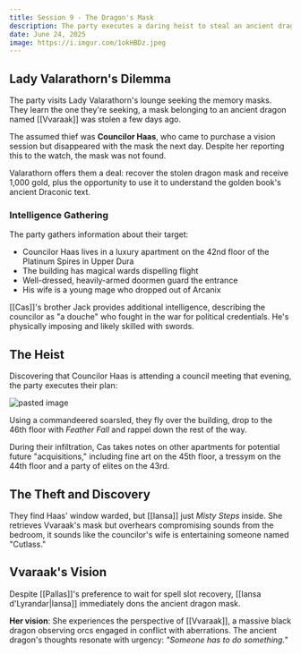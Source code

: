```yaml
---
title: Session 9 - The Dragon's Mask
description: The party executes a daring heist to steal an ancient dragon mask from Councilor Haas's apartment.
date: June 24, 2025
image: https://i.imgur.com/1okHBDz.jpeg
---
```

## Lady Valarathorn's Dilemma

The party visits Lady Valarathorn's lounge seeking the memory masks. They learn the one they're seeking, a mask belonging to an ancient dragon named [[Vvaraak]] was stolen a few days ago.

The assumed thief was **Councilor Haas**, who came to purchase a vision session but disappeared with the mask the next day. Despite her reporting this to the watch, the mask was not found.

Valarathorn offers them a deal: recover the stolen dragon mask and receive 1,000 gold, plus the opportunity to use it to understand the golden book's ancient Draconic text.

### Intelligence Gathering

The party gathers information about their target:

- Councilor Haas lives in a luxury apartment on the 42nd floor of the Platinum Spires in Upper Dura
- The building has magical wards dispelling flight
- Well-dressed, heavily-armed doormen guard the entrance
- His wife is a young mage who dropped out of Arcanix

[[Cas]]'s brother Jack provides additional intelligence, describing the councilor as "a douche" who fought in the war for political credentials. He's physically imposing and likely skilled with swords.
## The Heist

Discovering that Councilor Haas is attending a council meeting that evening, the party executes their plan:

![pasted image](https://i.imgur.com/iPO7UIl.png)

Using a commandeered soarsled, they fly over the building, drop to the 46th floor with *Feather Fall* and rappel down the rest of the way. 

During their infiltration, Cas takes notes on other apartments for potential future "acquisitions," including fine art on the 45th floor, a tressym on the 44th floor and a party of elites on the 43rd.

## The Theft and Discovery

They find Haas' window warded, but [[Iansa]] just _Misty Steps_ inside. She retrieves Vvaraak's mask but overhears compromising sounds from the bedroom, it sounds like the councilor's wife is entertaining someone named "Cutlass."
## Vvaraak's Vision

Despite [[Pallas]]'s preference to wait for spell slot recovery, [[Iansa d'Lyrandar|Iansa]] immediately dons the ancient dragon mask.

**Her vision**: She experiences the perspective of [[Vvaraak]], a massive black dragon observing orcs engaged in conflict with aberrations. The ancient dragon's thoughts resonate with urgency: _"Someone has to do something."_